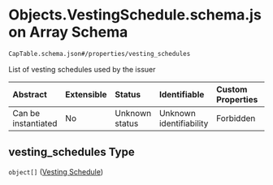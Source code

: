 # Objects.VestingSchedule.schema.json Array Schema

```txt
CapTable.schema.json#/properties/vesting_schedules
```

List of vesting schedules used by the issuer

| Abstract            | Extensible | Status         | Identifiable            | Custom Properties | Additional Properties | Access Restrictions | Defined In                                                                      |
| :------------------ | :--------- | :------------- | :---------------------- | :---------------- | :-------------------- | :------------------ | :------------------------------------------------------------------------------ |
| Can be instantiated | No         | Unknown status | Unknown identifiability | Forbidden         | Allowed               | none                | [CapTable.schema.json\*](../schema/CapTable.schema.json "open original schema") |

## vesting_schedules Type

`object[]` ([Vesting Schedule](captable-properties-objectsvestingscheduleschemajson-array-vesting-schedule.md))
